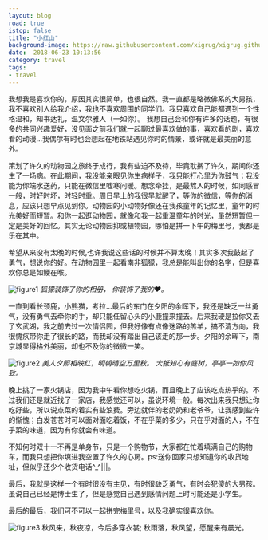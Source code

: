 ```yaml
---
layout: blog
road: true
istop: false
title: "小红山"
background-image: https://raw.githubusercontent.com/xigrug/xigrug.github.io/master/picture/20181105163524.jpg 
date:  2018-06-23 10:13:56
category: travel
tags:
- travel
---
```


我想我是喜欢你的，原因其实很简单，也很自然。我一直都是略微佛系的大男孩，我不喜欢别人给我介绍，我也不喜欢周围的同学们。我只喜欢自己能都遇到一个性格温和，知书达礼，温文尔雅人（一如你）。
我想自己会和你有许多的话题，有很多的共同兴趣爱好，没见面之前我们就一起聊过最喜欢做的事，喜欢看的剧，喜欢看的动漫...我偶尔有时也会想起在地铁站遇见你时的情景，或许就是最美丽的意外。

策划了许久的动物园之旅终于成行，我有些迫不及待，毕竟耽搁了许久，期间你还生了一场病。在此期间，我没能亲眼见你生病样子，我只能打心里为你鼓气；我没能为你端水送药，只能在微信里嘘寒问暖。想念牵挂，是最熬人的时候，如同感冒一般，时好时坏，时轻时重。周日早上的我很早就醒了，等你的微信，等你的消息，应该只想早点见到你。动物园的小动物好像还在我孩童年的记忆里，童年的时光美好而短暂。和你一起逛动物园，就像和我一起重温童年的时光，虽然短暂但一定是美好的回忆。其实无论动物园抑或植物园，哪怕是拼一下午的梅里号，我都是乐在其中。

希望从来没有太晚的时候,也许我说这些话的时候并不算太晚！其实多次我鼓起了勇气，想说你的好。在动物园里一起看南非狐獴，我总是能叫出你的名字，但是喜欢你总是如鲠在喉。

![figure1](https://raw.githubusercontent.com/xigrug/xigrug.github.io/master/picture/20181105163513.jpg)
*狐獴装饰了你的相册，*
*你装饰了我的❤。*

一直到看长颈鹿，小熊猫，考拉...最后的东门在夕阳的余晖下，我还是缺乏一丝勇气，没有勇气去牵你的手，却只能任留心头的小鹿撞来撞去。后来我硬是拉你又去了玄武湖，我之前去过一次情侣园，但我好像有点像迷路的羔羊，搞不清方向，我很愧疚带你走了很长的路，而我却没有踏出自己该走的那一步。夕阳的余晖下，南京城显得格外美丽，却也不及你的微微一笑。

![figure2](https://raw.githubusercontent.com/xigrug/xigrug.github.io/master/picture/20181105163528.jpg)
*美人夕照相映红，明朝晴空万里秋。*
*大抵知心有庭树，亭亭一如你风致。*

晚上挑了一家火锅店，因为我中午看你想吃火锅，而且晚上了应该吃点热乎的。不过我们还是就近找了一家店，我感觉还可以，虽说环境一般。每次出来我只想让你吃好些，所以说点菜的着实有些浪费。旁边就伴的老奶奶和老爷爷，让我感到些许的惭愧；白发苍苍时可以面对面吃着饭，不在乎菜的多少，只在乎对面的人，不在乎菜的味道，因为有你就会有味道。

不知何时双十一不再是单身节，只是一个购物节，大家都在忙着填满自己的购物车，而我只想把你填进我空置了许久的心房。ps:送你回家只想知道你的收货地址，但似乎还少个收货电话^_^\|\|\|。 

最后，我就是这样一个有时很没有主见，有时很缺乏勇气，有时会犯傻的大男孩。虽说自己已经是博士生了，但是感觉自己遇到感情问题上时可能还是小学生。

最后的最后，我们可不可以一起拼完梅里号，以及我确实很喜欢你。


![figure3](https://raw.githubusercontent.com/xigrug/xigrug.github.io/master/picture/6598096710517838454.jpg)
秋风来，秋夜凉，今后多穿衣裳;
秋雨落，秋风望，愿醒来有晨光。


[^_^]: #愿有前程可奔 也有佳人相伴
小动物与大精灵，美好de季秋午后


